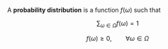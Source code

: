A **probability distribution** is a function $f(\omega)$ such that

$$
\sum_{\omega \in \Omega} f(\omega) = 1
$$

$$
f(\omega) \geqslant 0, \qquad \forall \omega \in \Omega
$$